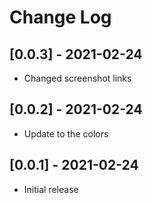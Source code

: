 # Change Log

## [0.0.3] - 2021-02-24

- Changed screenshot links

## [0.0.2] - 2021-02-24

- Update to the colors

## [0.0.1] - 2021-02-24

- Initial release
